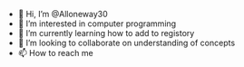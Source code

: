 - 👋 Hi, I’m @Alloneway30
- 👀 I’m interested in computer programming
- 🌱 I’m currently learning how to add to registory 
- 💞️ I’m looking to collaborate on understanding of concepts
- 📫 How to reach me 

<!---
Alloneway30/Alloneway30 is a ✨ special ✨ repository because its `README.md` (this file) appears on your GitHub profile.
You can click the Preview link to take a look at your changes.
--->
